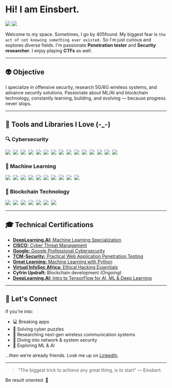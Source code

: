 # Hi! I am Einsbert.

<a href="https://www.linkedin.com/in/clement-heanampong/"><img src="https://img.shields.io/badge/-LinkedIn-195e83?&style=for-the-badge&logo=linkedin&logoColor=white" /></a>
<a href=""><img src="https://img.shields.io/badge/-Portfolio-000000?&style=for-the-badge&logo=vercel&logoColor=white" /></a>

Welcome to my space. Sometimes, I go by 405found. My biggest fear is `the act of not knowing something ever existed.` So I'm just curious and explores diverse fields. I'm passionate **Penetration tester** and **Security researcher**. I enjoy playing **CTFs** as well. 

--- 

## 👽 Objective

I specialize in offensive security, research 5G/6G wireless systems, and advance security solutions. Passionate about ML/AI and blockchain technology, constantly learning, building, and evolving — because progress never stops.

---

## 🧰 Tools and Libraries I Love (-_-)

### 🔍 Cybersecurity  
<a href="https://nmap.org/"><img src="https://img.shields.io/badge/-Nmap-00457C?&style=for-the-badge&logo=data:image/svg+xml;base64" /></a>&nbsp;
<a href="https://github.com/OJ/gobuster"><img src="https://img.shields.io/badge/-Gobuster-E34F26?&style=for-the-badge" /></a>&nbsp;
<a href="https://github.com/ffuf/ffuf"><img src="https://img.shields.io/badge/-FFUF-FFB300?&style=for-the-badge" /></a>&nbsp;
<a href="https://www.metasploit.com/"><img src="https://img.shields.io/badge/-Metasploit-4E4E50?&style=for-the-badge" /></a>&nbsp;
<a href="https://sqlmap.org/"><img src="https://img.shields.io/badge/-sqlmap-BF360C?&style=for-the-badge" /></a>&nbsp;
<a href="https://portswigger.net/burp"><img src="https://img.shields.io/badge/-Burp_Suite-FF6F00?&style=for-the-badge" /></a>&nbsp;
<a href="https://www.wireshark.org/"><img src="https://img.shields.io/badge/-Wireshark-1679A7?&style=for-the-badge" /></a>&nbsp;
<a href="https://ghidra-sre.org/"><img src="https://img.shields.io/badge/-Ghidra-FF0000?&style=for-the-badge" /></a>&nbsp;
<a href="https://github.com/volatilityfoundation/volatility"><img src="https://img.shields.io/badge/-Volatility-2E7D32?&style=for-the-badge" /></a>&nbsp;
<a href="https://www.openwall.com/john/"><img src="https://img.shields.io/badge/-John_the_Ripper-4E342E?&style=for-the-badge" /></a>&nbsp;
<a href="https://hashcat.net/hashcat/"><img src="https://img.shields.io/badge/-Hashcat-2D2D2D?&style=for-the-badge" /></a>&nbsp;
<a href="https://github.com/lanmaster53/recon-ng"><img src="https://img.shields.io/badge/-Recon_ng-0D47A1?&style=for-the-badge" /></a>&nbsp;
<a href="https://www.python.org/"><img src="https://img.shields.io/badge/-Python-3776AB?&style=for-the-badge&logo=python&logoColor=white" /></a>&nbsp;
<a href="https://www.gnu.org/software/bash/"><img src="https://img.shields.io/badge/-Bash-121011?&style=for-the-badge&logo=gnubash" /></a>&nbsp;
<a href="https://github.com/PowerShell/PowerShell"><img src="https://img.shields.io/badge/-PowerShell-012456?&style=for-the-badge" /></a>

### 🤖 Machine Learning  
<a href="https://scikit-learn.org/"><img src="https://img.shields.io/badge/-Scikit_Learn-F7931E?&style=for-the-badge" /></a>&nbsp;
<a href="https://numpy.org/"><img src="https://img.shields.io/badge/-NumPy-013243?&style=for-the-badge" /></a>&nbsp;
<a href="https://pandas.pydata.org/"><img src="https://img.shields.io/badge/-Pandas-150458?&style=for-the-badge" /></a>&nbsp;
<a href="https://matplotlib.org/"><img src="https://img.shields.io/badge/-Matplotlib-11557C?&style=for-the-badge" /></a>&nbsp;
<a href="https://www.tensorflow.org/"><img src="https://img.shields.io/badge/-TensorFlow-FF6F00?&style=for-the-badge" /></a>&nbsp;
<a href="https://pytorch.org/"><img src="https://img.shields.io/badge/-PyTorch-EE4C2C?&style=for-the-badge" /></a>&nbsp;
<a href="https://keras.io/"><img src="https://img.shields.io/badge/-Keras-D00000?&style=for-the-badge" /></a>&nbsp;
<a href="https://www.anaconda.com/"><img src="https://img.shields.io/badge/-Anaconda-44A833?&style=for-the-badge" /></a>&nbsp;
<a href="https://colab.research.google.com/"><img src="https://img.shields.io/badge/-Google_Colab-F9AB00?&style=for-the-badge" /></a>&nbsp;
<a href="https://www.kaggle.com/"><img src="https://img.shields.io/badge/-Kaggle-20BEFF?&style=for-the-badge" /></a>

### 🔗 Blockchain Technology  
<a href="https://chain.link/"><img src="https://img.shields.io/badge/-Chainlink-2A5ADA?&style=for-the-badge" /></a>&nbsp;
<a href="https://remix.ethereum.org/"><img src="https://img.shields.io/badge/-Remix-075FE4?&style=for-the-badge" /></a>&nbsp;
<a href="https://metamask.io/"><img src="https://img.shields.io/badge/-MetaMask-F6851B?&style=for-the-badge" /></a>&nbsp;
<a href="https://github.com/foundry-rs/foundry"><img src="https://img.shields.io/badge/-Foundry-5E2E9C?&style=for-the-badge" /></a>&nbsp;
<a href="https://github.com/foundry-rs/foundry/tree/master/anvil"><img src="https://img.shields.io/badge/-Anvil-121011?&style=for-the-badge" /></a>&nbsp;
<a href="https://zksync.io/"><img src="https://img.shields.io/badge/-zkSync-00FFA3?&style=for-the-badge" /></a>&nbsp;
<a href="https://github.com/chiselstrike/chisel"><img src="https://img.shields.io/badge/-Chisel-EB4034?&style=for-the-badge" /></a>

---
## 🎓 Technical Certifications  
- [**DeepLearning.AI:** Machine Learning Specialization](https://coursera.org/share/83d6d33c1d5a74fd3faf7a23a79f243e)  
- [**CISCO:** Cyber Threat Management](https://www.credly.com/badges/b35f73b6-61b9-493a-9168-ab5f3f49bb9a/)  
- [**Google:** Google Professional Cybersecurity](https://coursera.org/share/95de076fe5d008441d6f4c020e133203)  
- [**TCM-Security:** Practical Web Application Penetration Testing](https://drive.google.com/file/d/1xIjF48K0LaKq2vTJa7OGwNBdOYz1A23w/view)  
- [**Great Learning:** Machine Learning with Python](https://www.mygreatlearning.com/certificate/WIDPOMBH)  
- [**Virtual InfoSec Africa:** Ethical Hacking Essentials](https://drive.google.com/file/d/19Q6M9GeucRbtaXCHnmAYWiBJrH-pt1fd/view)  
- **Cyfrin Updraft:** Blockchain development *(Ongoing)*  
- [**DeepLearning.AI:** Intro to TensorFlow for AI, ML & Deep Learning](https://coursera.org/share/1b509dbc7913c1c7b942e9f61c139438)  

<!--
## 🎓 Technical Certifications  

<a href="https://coursera.org/share/83d6d33c1d5a74fd3faf7a23a79f243e">
    <img src="https://img.shields.io/badge/-DeepLearning.AI:_Machine_Learning_Specialization-FF6F00?&style=for-the-badge">
</a>&nbsp;
<a href="https://www.credly.com/badges/b35f73b6-61b9-493a-9168-ab5f3f49bb9a/">
    <img src="https://img.shields.io/badge/-CISCO_Cyber_Threat_Management-2A5ADA?&style=for-the-badge">
</a>&nbsp;
<a href="https://coursera.org/share/95de076fe5d008441d6f4c020e133203">
    <img src="https://img.shields.io/badge/-Google_Professional_Cybersecurity-4285F4?&style=for-the-badge">
</a>&nbsp;
<a href="https://drive.google.com/file/d/1xIjF48K0LaKq2vTJa7OGwNBdOYz1A23w/view">
    <img src="https://img.shields.io/badge/-TCM_Security:_Practical_Web_App_Pen_Testing-4E342E?&style=for-the-badge">
</a>&nbsp;
<a href="https://www.mygreatlearning.com/certificate/WIDPOMBH">
    <img src="https://img.shields.io/badge/-Great_Learning_Academy:_Machine_Learning_with_Python-150458?&style=for-the-badge">
</a>&nbsp;
<a href="https://drive.google.com/file/d/19Q6M9GeucRbtaXCHnmAYWiBJrH-pt1fd/view">
    <img src="https://img.shields.io/badge/-Virtual_InfoSec_Africa:_Ethical_Hacking_Essentials-EB4034?&style=for-the-badge">
</a>&nbsp;
<a href="">
    <img src="https://img.shields.io/badge/-Cyfrin_Updraft:_Blockchain_Development_(Ongoing)-5E2E9C?&style=for-the-badge">
</a>&nbsp;
<a href="https://coursera.org/share/1b509dbc7913c1c7b942e9f61c139438">
    <img src="https://img.shields.io/badge/-DeepLearning.AI:_Intro_to_TensorFlow_for_AI_ML_Deep_Learning-FF6F00?&style=for-the-badge">
</a>
-->

---
## 🧠 Let's Connect  
If you're into:  
- 💻 Breaking apps  
- 🧠 Solving cyber puzzles  
- 📡 Researching next-gen wireless communication systems  
- 🔐 Diving into network & system security  
- 🤖 Exploring ML & AI

…then we’re already friends. Look me up on [LinkedIn](https://www.linkedin.com/in/clement-heanampong/).  

---

> "The biggest trick to achieve any great thing, is to start" — Einsbert.

Be result oriented. 🦅
